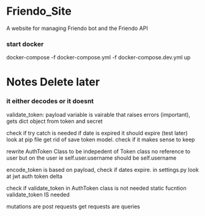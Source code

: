# Friendo_Site
A website for managing Friendo bot and the Friendo API

### start docker
docker-compose -f docker-compose.yml -f docker-compose.dev.yml up


# Notes Delete later
### it either decodes or it doesnt

validate_token: 
payload variable is vairable that raises errors (important), gets dict object from token and secret 

check if try catch is needed
if date is expired it should expire (test later) look at pip file
get rid of save token model. check if it makes sense to keep

rewrite AuthToken Class to be indepedent of Token class
no reference to user but on the user ie self.user.username should be self.username

encode_token is based on payload, check if dates expire. in settings.py look at jwt auth token delta

check if validate_token in AuthToken class is not needed
  static fucntion validate_token IS needed

mutations are post requests
get requests are queries
